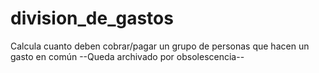 # division_de_gastos
Calcula cuanto deben cobrar/pagar un grupo de personas que hacen un gasto en común
--Queda archivado por obsolescencia--
